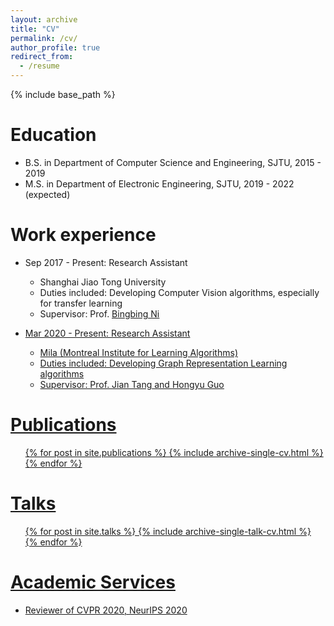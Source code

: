 ```yaml
---
layout: archive
title: "CV"
permalink: /cv/
author_profile: true
redirect_from:
  - /resume
---
```


{% include base_path %}

Education
======
* B.S. in Department of Computer Science and Engineering, SJTU, 2015 - 2019
* M.S. in Department of Electronic Engineering, SJTU, 2019 - 2022 (expected)

Work experience
======
* Sep 2017 - Present: Research Assistant
  * Shanghai Jiao Tong University
  * Duties included: Developing Computer Vision algorithms, especially for transfer learning
  * Supervisor: Prof. <a href="https://scholar.google.com/citations?hl=zh-CN&user=eUbmKwYAAAAJ"><u>Bingbing Ni</u>
  
* Mar 2020 - Present: Research Assistant
  * Mila (Montreal Institute for Learning Algorithms)
  * Duties included: Developing Graph Representation Learning algorithms
  * Supervisor: Prof. <a href="https://jian-tang.com/"><u>Jian Tang</u> and <a href="http://www.site.uottawa.ca/~hguo028/mainpage.htm"><u>Hongyu Guo</u>

<!-- 
Skills
======
* Skill 1
* Skill 2
  * Sub-skill 2.1
  * Sub-skill 2.2
  * Sub-skill 2.3
* Skill 3
-->

Publications
======
  <ul>{% for post in site.publications %}
    {% include archive-single-cv.html %}
  {% endfor %}</ul>
  
Talks
======
  <ul>{% for post in site.talks %}
    {% include archive-single-talk-cv.html %}
  {% endfor %}</ul>

<!-- 
Teaching
======
  <ul>{% for post in site.teaching %}
    {% include archive-single-cv.html %}
  {% endfor %}</ul>
-->
  
Academic Services
======
* Reviewer of CVPR 2020, NeurIPS 2020
